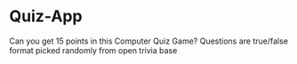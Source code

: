 # Quiz-App
Can you get 15 points in this Computer Quiz Game? Questions are true/false format picked randomly from open trivia base
